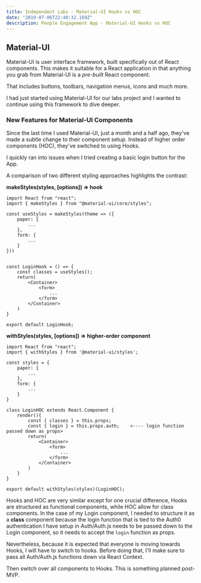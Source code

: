 ```yaml
---
title: Independent Labs - Material-UI Hooks vs HOC
date: "2019-07-06T22:40:32.169Z"
description: People Engagement App - Material-UI Hooks vs HOC
---
```


## Material-UI

Material-UI is user interface framework, built specifically out of React components. This makes it suitable for a React application in that anything you grab from Material-UI is a _pre-built_ React component.

That includes buttons, toolbars, navigation menus, icons and much more.

I had just started using Material-UI for our labs project and I wanted to continue using this framework to dive deeper.

### New Features for Material-UI Components

Since the last time I used Material-UI, just a month and a half ago, they've made a subtle change to their component setup. Instead of higher order components (HOC), they've switched to using Hooks.

I quickly ran into issues when I tried creating a basic login button for the App.

A comparison of two different styling approaches highlights the contrast:

**makeStyles(styles, [options]) => hook**

```
import React from "react";
import { makeStyles } from "@material-ui/core/styles";

const useStyles = makeStyles(theme => ({
    paper: {
        ...
    },
    form: {
        ...
    }
}))


const LoginHook = () => {
    const classes = useStyles();
    return(
        <Container>
            <form>
                ...
            </form>
        </Container>
    )
}

export default LoginHook;
```

**withStyles(styles, [options]) => higher-order component**

```
import React from "react";
import { withStyles } from '@material-ui/styles';

const styles = {
    paper: {
        ...
    },
    form: {
        ...
    }
}

class LoginHOC extends React.Component {
    render(){
        const { classes } = this.props;
        const { login } = this.props.auth;    <---- login function passed down as props>
        return(
            <Container>
                <form>
                    ...
                </form>
            </Container>
        )
    }
}

export default withStyles(styles)(LoginHOC);
```

Hooks and HOC are very similar except for one crucial difference, Hooks are structured as functional components, while HOC allow for class components. In the case of my Login component, I needed to structure it as a **class** component because the login function that is tied to the Auth0 authentication I have setup in Auth/Auth.js needs to be passed down to the Login component, so it needs to accept the `login` function as props.

Nevertheless, because it is expected that everyone is moving towards Hooks, I will have to switch to hooks. Before doing that, I'll make sure to pass all Auth/Auth.js functions down via React Context.

Then switch over all components to Hooks. This is something planned post-MVP.
